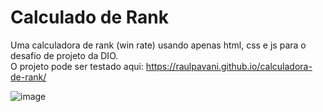 # Calculado de Rank
Uma calculadora de rank (win rate) usando apenas html, css e js para o desafio de projeto da DIO.
<br>O projeto pode ser testado aqui: https://raulpavani.github.io/calculadora-de-rank/

![image](https://github.com/RaulPavani/calculadora-de-rank/assets/40846165/a3ee8590-6166-4688-adfc-2b82040ec675)
